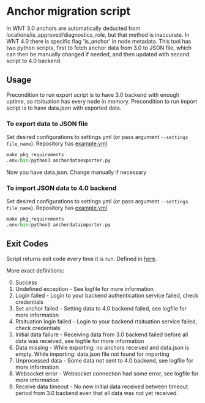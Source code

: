# Anchor migration script 
In WNT 3.0 anchors are automatically deducted from locations/is_approved/diagnostics_role, 
but that method is inaccurate. In WNT 4.0 there is specific flag 'is_anchor' in node metadata. 
This tool has two python scripts, first to fetch anchor data from 3.0 to JSON file, 
which can then be manually changed if needed, and then updated with second script to 4.0 backend.

## Usage
Precondition to run export script is to have 3.0 backend with enough uptime, so rtsituation has every node in memory. 
Precondition to run import script is to have data.json with exported data.

### To export data to JSON file
Set desired configurations to settings.yml (or pass argument `--settings file_name`). Repository has [example.yml](example_settings.yml)

```python
make pkg_requirements
.env/bin/python3 anchordataexporter.py
```

Now you have data.json. Change manually if necessary

### To import JSON data to 4.0 backend
Set desired configurations to settings.yml (or pass argument `--settings file_name`). Repository has [example.yml](example_settings.yml)

```python
make pkg_requirements
.env/bin/python3 anchordataimporter.py
```

## Exit Codes
Script returns exit code every time it is run. Defined in [here](exitcode.py). 

More exact definitions:

0. Success
1. Undefined exception - See logfile for more information
2. Login failed - Login to your backend authentication service failed, check credentials
3. Set anchor failed - Setting data to 4.0 backend failed, see logfile for more information
4. Rtsituation login failed - Login to your backend rtsituation service failed, check credentials
5. Initial data failure - Receiving data from 3.0 backend failed before all data was received, see logfile for more information
6. Data missing - While exporting: no anchors received and data.json is empty. While importing: data.json file not found for importing
7. Unprocessed data - Some data not sent to 4.0 backend, see logfile for more information
8. Websocket error - Websocket connection had some error, see logfile for more information
9. Receive data timeout - No new initial data received between timeout period from 3.0 backend even that all data was not yet received.


